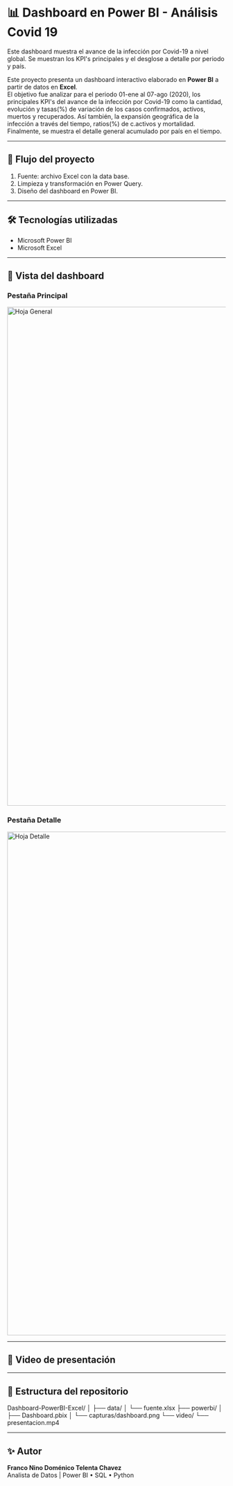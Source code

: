 # 📊 Dashboard en Power BI - Análisis Covid 19
Este dashboard muestra el avance de la infección por Covid-19 a nivel global. Se muestran los KPI's principales y el desglose a detalle por periodo y país.

Este proyecto presenta un dashboard interactivo elaborado en **Power BI** a partir de datos en **Excel**.  
El objetivo fue analizar para el periodo 01-ene al 07-ago (2020), los principales KPI's del avance de la infección por Covid-19 como la cantidad, evolución y tasas(%) de variación de los casos confirmados, activos, muertos y recuperados. 
Así también, la expansión geográfica de la infección a través del tiempo, ratios(%) de c.activos y mortalidad.
Finalmente, se muestra el detalle general acumulado por país en el tiempo.

---

## 🚀 Flujo del proyecto
1. Fuente: archivo Excel con la data base.
2. Limpieza y transformación en Power Query.
3. Diseño del dashboard en Power BI.

---

## 🛠️ Tecnologías utilizadas
- Microsoft Power BI
- Microsoft Excel

---

## 📸 Vista del dashboard

### Pestaña Principal
<img width="1913" height="1151" alt="Hoja General" src="https://github.com/user-attachments/assets/8edb925b-e069-429f-b7aa-0b23d6b8fc41" />

### Pestaña Detalle
<img width="1965" height="1162" alt="Hoja Detalle" src="https://github.com/user-attachments/assets/7284ac2c-b63f-4b03-b462-c509f27884e3" />

---

## 🎥 Video de presentación



---

## 📂 Estructura del repositorio

Dashboard-PowerBI-Excel/
│
├── data/
│ └── fuente.xlsx
├── powerbi/
│ ├── Dashboard.pbix
│ └── capturas/dashboard.png
└── video/
└── presentacion.mp4

---

## ✨ Autor
**Franco Nino Doménico Telenta Chavez**  
Analista de Datos | Power BI • SQL • Python
